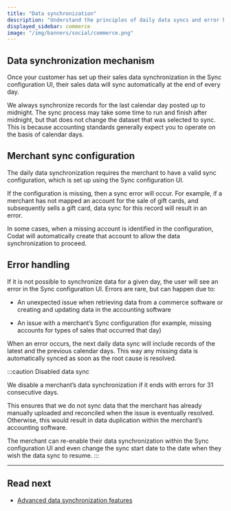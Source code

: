 ```yaml
---
title: "Data synchronization"
description: "Understand the principles of daily data syncs and error handling in Sync for Commerce"
displayed_sidebar: commerce
image: "/img/banners/social/commerce.png"
---
```


## Data synchronization mechanism

Once your customer has set up their sales data synchronization in the Sync configuration UI, their sales data will sync automatically at the end of every day.

We always synchronize records for the last calendar day posted up to midnight. The sync process may take some time to run and finish after midnight, but that does not change the dataset that was selected to sync. This is because accounting standards generally expect you to operate on the basis of calendar days. 

## Merchant sync configuration

The daily data synchronization requires the merchant to have a valid sync configuration, which is set up using the Sync configuration UI. 

If the configuration is missing, then a sync error will occur. For example, if a merchant has not mapped an account for the sale of gift cards, and subsequently sells a gift card, data sync for this record will result in an error. 

In some cases, when a missing account is identified in the configuration, Codat will automatically create that account to allow the data synchronization to proceed.

## Error handling

If it is not possible to synchronize data for a given day, the user will see an error in the Sync configuration UI. Errors are rare, but can happen due to:

- An unexpected issue when retrieving data from a commerce software or creating and updating data in the accounting software

- An issue with a merchant’s Sync configuration (for example, missing accounts for types of sales that occurred that day)

When an error occurs, the next daily data sync will include records of the latest and the previous calendar days. This way any missing data is automatically synced as soon as the root cause is resolved.

:::caution Disabled data sync

We disable a merchant’s data synchronization if it ends with errors for 31 consecutive days.

This ensures that we do not sync data that the merchant has already manually uploaded and reconciled when the issue is eventually resolved. Otherwise, this would result in data duplication within the merchant’s accounting software.

The merchant can re-enable their data synchronization within the Sync configuration UI and even change the sync start date to the date when they wish the data sync to resume.
:::  

---
## Read next

- [Advanced data synchronization features](/commerce/advanced-setup)